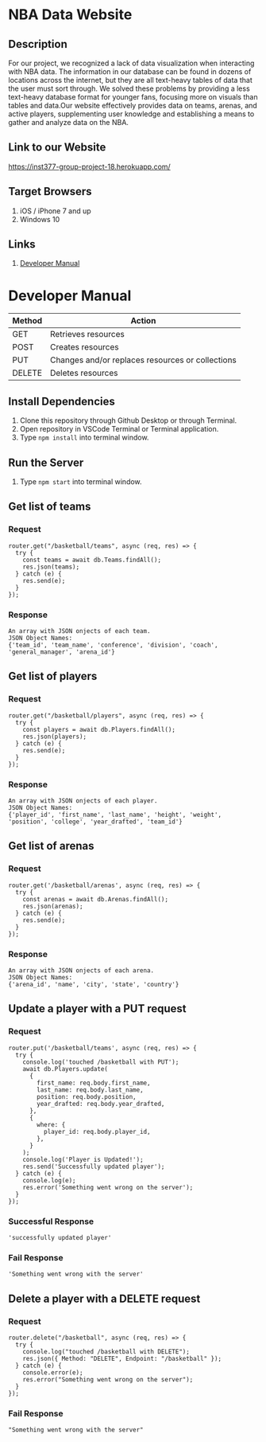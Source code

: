 # NBA Data Website
## Description
For our project, we recognized a lack of data visualization when interacting with NBA data. The information in our database can be found in dozens of locations across the internet, but they are all text-heavy tables of data that the user must sort through. We solved these problems by providing a less text-heavy database format for younger fans, focusing more on visuals than tables and data.Our website effectively provides data on teams, arenas, and active players, supplementing user knowledge and establishing a means to gather and analyze data on the NBA.

## Link to our Website
https://inst377-group-project-18.herokuapp.com/

## Target Browsers
1. iOS / iPhone 7 and up
2. Windows 10

## Links
1. [Developer Manual](README.md#developer-manual)

# Developer Manual

| Method | Action |
| ----------- | ----------- |
| GET | Retrieves resources |
| POST | Creates resources |
| PUT | Changes and/or replaces resources or collections |
| DELETE | Deletes resources |

## Install Dependencies
1. Clone this repository through Github Desktop or through Terminal.
2. Open repository in VSCode Terminal or Terminal application.
3. Type `npm install` into terminal window.

## Run the Server
1. Type `npm start` into terminal window.

## Get list of teams
### Request
```
router.get("/basketball/teams", async (req, res) => {
  try {
    const teams = await db.Teams.findAll();
    res.json(teams);
  } catch (e) {
    res.send(e);
  }
});
```
### Response
```
An array with JSON onjects of each team.
JSON Object Names:
{'team_id', 'team_name', 'conference', 'division', 'coach', 'general_manager', 'arena_id'}
```
## Get list of players
### Request
```
router.get("/basketball/players", async (req, res) => {
  try {
    const players = await db.Players.findAll();
    res.json(players);
  } catch (e) {
    res.send(e);
  }
});
```
### Response
```
An array with JSON onjects of each player.
JSON Object Names:
{'player_id', 'first_name', 'last_name', 'height', 'weight', 'position', 'college', 'year_drafted', 'team_id'}
```
## Get list of arenas
### Request
```
router.get('/basketball/arenas', async (req, res) => {
  try {
    const arenas = await db.Arenas.findAll();
    res.json(arenas);
  } catch (e) {
    res.send(e);
  }
});
```
### Response
```
An array with JSON onjects of each arena.
JSON Object Names:
{'arena_id', 'name', 'city', 'state', 'country'}
```
## Update a player with a PUT request
### Request
```
router.put('/basketball/teams', async (req, res) => {
  try {
    console.log('touched /basketball with PUT');
    await db.Players.update(
      {
        first_name: req.body.first_name,
        last_name: req.body.last_name,
        position: req.body.position,
        year_drafted: req.body.year_drafted,
      },
      {
        where: {
          player_id: req.body.player_id,
        },
      }
    );
    console.log('Player is Updated!');
    res.send('Successfully updated player');
  } catch (e) {
    console.log(e);
    res.error('Something went wrong on the server');
  }
});
```
### Successful Response
```
'successfully updated player'
```
### Fail Response
```
'Something went wrong with the server'
```
## Delete a player with a DELETE request
### Request
```
router.delete("/basketball", async (req, res) => {
  try {
    console.log("touched /basketball with DELETE");
    res.json({ Method: "DELETE", Endpoint: "/basketball" });
  } catch (e) {
    console.error(e);
    res.error("Something went wrong on the server");
  }
});
```
### Fail Response
```
"Something went wrong with the server"
```

